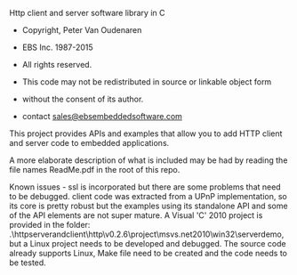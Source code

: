 
Http client and server software library in C

* Copyright, Peter Van Oudenaren
*  EBS Inc. 1987-2015
* All rights reserved.
* This code may not be redistributed in source or linkable object form
* without the consent of its author.

* contact sales@ebsembeddedsoftware.com


This project provides APIs and examples that allow you to add HTTP client and server code to embedded applications.

A more elaborate description of what is included may be had by reading the file names ReadMe.pdf in the root of this repo.

Known issues -
  ssl is incorporated but there are some problems that need to be debugged.
  client code was extracted from a UPnP implementation, so its core is pretty robust but the examples using its standalone API and some of the API elements are not super mature.
  A Visual 'C' 2010 project is provided in the folder: .\httpserverandclient\http\v0.2.6\project\msvs.net2010\win32\serverdemo, but a Linux project needs to be developed and debugged.
  The source code already supports Linux, Make file need to be created and the code needs to be tested.


